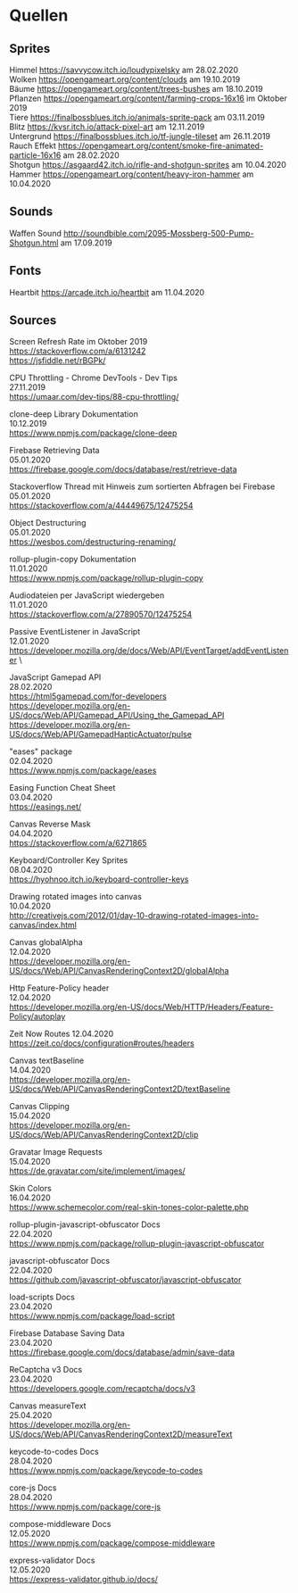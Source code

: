 # Quellen

## Sprites

Himmel https://savvycow.itch.io/loudypixelsky am 28.02.2020 \
Wolken https://opengameart.org/content/clouds am 19.10.2019 \
Bäume https://opengameart.org/content/trees-bushes am 18.10.2019 \
Pflanzen https://opengameart.org/content/farming-crops-16x16 im Oktober 2019 \
Tiere https://finalbossblues.itch.io/animals-sprite-pack am 03.11.2019 \
Blitz https://kvsr.itch.io/attack-pixel-art am 12.11.2019 \
Untergrund https://finalbossblues.itch.io/tf-jungle-tileset am 26.11.2019 \
Rauch Effekt https://opengameart.org/content/smoke-fire-animated-particle-16x16 am 28.02.2020 \
Shotgun https://asgaard42.itch.io/rifle-and-shotgun-sprites am 10.04.2020 \
Hammer https://opengameart.org/content/heavy-iron-hammer am 10.04.2020

## Sounds

Waffen Sound http://soundbible.com/2095-Mossberg-500-Pump-Shotgun.html am 17.09.2019

## Fonts

Heartbit https://arcade.itch.io/heartbit am 11.04.2020

## Sources

Screen Refresh Rate im Oktober 2019 \
https://stackoverflow.com/a/6131242 \
https://jsfiddle.net/rBGPk/

CPU Throttling - Chrome DevTools - Dev Tips \
27.11.2019 \
https://umaar.com/dev-tips/88-cpu-throttling/

clone-deep Library Dokumentation\
10.12.2019 \
https://www.npmjs.com/package/clone-deep

Firebase Retrieving Data \
05.01.2020 \
https://firebase.google.com/docs/database/rest/retrieve-data

Stackoverflow Thread mit Hinweis zum sortierten Abfragen bei Firebase \
05.01.2020 \
https://stackoverflow.com/a/44449675/12475254

Object Destructuring \
05.01.2020 \
https://wesbos.com/destructuring-renaming/

rollup-plugin-copy Dokumentation \
11.01.2020 \
https://www.npmjs.com/package/rollup-plugin-copy

Audiodateien per JavaScript wiedergeben \
11.01.2020 \
https://stackoverflow.com/a/27890570/12475254

Passive EventListener in JavaScript \
12.01.2020 \
https://developer.mozilla.org/de/docs/Web/API/EventTarget/addEventListener  \

JavaScript Gamepad API \
28.02.2020 \
https://html5gamepad.com/for-developers \
https://developer.mozilla.org/en-US/docs/Web/API/Gamepad_API/Using_the_Gamepad_API \
https://developer.mozilla.org/en-US/docs/Web/API/GamepadHapticActuator/pulse

"eases" package \
02.04.2020 \
https://www.npmjs.com/package/eases

Easing Function Cheat Sheet \
03.04.2020 \
https://easings.net/

Canvas Reverse Mask \
04.04.2020 \
https://stackoverflow.com/a/6271865

Keyboard/Controller Key Sprites \
08.04.2020 \
https://hyohnoo.itch.io/keyboard-controller-keys

Drawing rotated images into canvas \
10.04.2020 \
http://creativejs.com/2012/01/day-10-drawing-rotated-images-into-canvas/index.html

Canvas globalAlpha \
12.04.2020 \
https://developer.mozilla.org/en-US/docs/Web/API/CanvasRenderingContext2D/globalAlpha

Http Feature-Policy header \
12.04.2020 \
https://developer.mozilla.org/en-US/docs/Web/HTTP/Headers/Feature-Policy/autoplay

Zeit Now Routes
12.04.2020 \
https://zeit.co/docs/configuration#routes/headers

Canvas textBaseline \
14.04.2020 \
https://developer.mozilla.org/en-US/docs/Web/API/CanvasRenderingContext2D/textBaseline

Canvas Clipping \
15.04.2020 \
https://developer.mozilla.org/en-US/docs/Web/API/CanvasRenderingContext2D/clip

Gravatar Image Requests \
15.04.2020 \
https://de.gravatar.com/site/implement/images/

Skin Colors \
16.04.2020 \
https://www.schemecolor.com/real-skin-tones-color-palette.php

rollup-plugin-javascript-obfuscator Docs \
22.04.2020 \
https://www.npmjs.com/package/rollup-plugin-javascript-obfuscator

javascript-obfuscator Docs \
22.04.2020 \
https://github.com/javascript-obfuscator/javascript-obfuscator

load-scripts Docs \
23.04.2020 \
https://www.npmjs.com/package/load-script

Firebase Database Saving Data \
23.04.2020 \
https://firebase.google.com/docs/database/admin/save-data

ReCaptcha v3 Docs \
23.04.2020 \
https://developers.google.com/recaptcha/docs/v3

Canvas measureText \
25.04.2020 \
https://developer.mozilla.org/en-US/docs/Web/API/CanvasRenderingContext2D/measureText

keycode-to-codes Docs \
28.04.2020 \
https://www.npmjs.com/package/keycode-to-codes

core-js Docs \
28.04.2020 \
https://www.npmjs.com/package/core-js

compose-middleware Docs \
12.05.2020 \
https://www.npmjs.com/package/compose-middleware

express-validator Docs \
12.05.2020 \
https://express-validator.github.io/docs/
